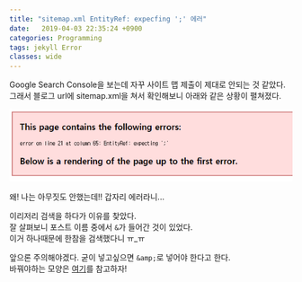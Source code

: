 ```yaml
---
title: "sitemap.xml EntityRef: expecfing ';' 에러"
date:   2019-04-03 22:35:24 +0900
categories: Programming
tags: jekyll Error
classes: wide
---
```


Google Search Console을 보는데 자꾸 사이트 맵 제출이 제대로 안되는 것 같았다.  
그래서 블로그 url에 sitemap.xml을 쳐서 확인해보니 아래와 같은 상황이 펼쳐졌다.  
  
![사이트맵 에러](/assets/images/sitemap_error.PNG)

왜! 나는 아무짓도 안했는데!! 갑자리 에러라니...  
  
이리저리 검색을 하다가 이유를 찾았다.  
잘 살펴보니 포스트 이름 중에서 `&`가 들어간 것이 있었다.  
이거 하나때문에 한참을 검색했다니 ㅠ_ㅠ  
  
앞으론 주의해야겠다. 굳이 넣고싶으면 `&amp;`로 넣어야 한다고 한다.  
바꿔야하는 모양은 [여기](http://mrrena.blogspot.com/2009/07/entityref-expecting-at-line-1.html)를 참고하자!  